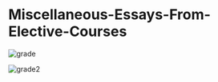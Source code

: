 # Miscellaneous-Essays-From-Elective-Courses
![grade](https://user-images.githubusercontent.com/68088923/93662045-b8339e00-fa11-11ea-8854-3139805ecaa3.JPG)

![grade2](https://user-images.githubusercontent.com/68088923/93662085-0f397300-fa12-11ea-9b38-2b10f737d011.JPG)
